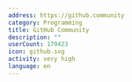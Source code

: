 ```yaml
---
address: https://github.community
category: Programming
title: GitHub Community
description: ""
userCount: 179423
icon: github.svg
activity: very high
language: en
---
```

